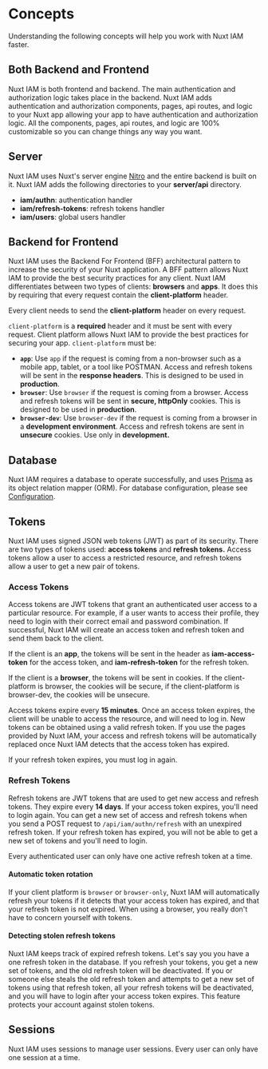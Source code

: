 # Concepts

Understanding the following concepts will help you work with Nuxt IAM faster.

## Both Backend and Frontend

Nuxt IAM is both frontend and backend. The main authentication and authorization logic takes place in the backend. Nuxt IAM adds authentication and authorization components, pages, api routes, and logic to your Nuxt app allowing your app to have authentication and authorization logic. All the components, pages, api routes, and logic are 100% customizable so you can change things any way you want.

## Server

Nuxt IAM uses Nuxt's server engine [Nitro](https://nuxt.com/docs/guide/concepts/server-engine) and the entire backend is built on it. Nuxt IAM adds the following directories to your **server/api** directory.

- **iam/authn**: authentication handler
- **iam/refresh-tokens**: refresh tokens handler
- **iam/users**: global users handler

## Backend for Frontend

Nuxt IAM uses the Backend For Frontend (BFF) architectural pattern to increase the security of your Nuxt application. A BFF pattern allows Nuxt IAM to provide the best security practices for any client. Nuxt IAM differentiates between two types of clients: **browsers** and **apps**. It does this by requiring that every request contain the **client-platform** header.

Every client needs to send the **client-platform** header on every request.

`client-platform` is a **required** header and it must be sent with every request. Client platform allows Nuxt IAM to provide the best practices for securing your app. `client-platform` must be:

- **`app`**: Use `app` if the request is coming from a non-browser such as a mobile app, tablet, or a tool like POSTMAN. Access and refresh tokens will be sent in the **response headers**. This is designed to be used in **production**.
- **`browser`**: Use `browser` if the request is coming from a browser. Access and refresh tokens will be sent in **secure, httpOnly** cookies. This is designed to be used in **production**.
- **`browser-dev`**: Use `browser-dev` if the request is coming from a browser in a **development environment**. Access and refresh tokens are sent in **unsecure** cookies. Use only in **development.**

## Database

Nuxt IAM requires a database to operate successfully, and uses [Prisma](http://www.prisma.io) as its object relation mapper (ORM). For database configuration, please see [Configuration](./6-configuration).

## Tokens

Nuxt IAM uses signed JSON web tokens (JWT) as part of its security. There are two types of tokens used: **access tokens** and **refresh tokens.** Access tokens allow a user to access a restricted resource, and refresh tokens allow a user to get a new pair of tokens.

### Access Tokens

Access tokens are JWT tokens that grant an authenticated user access to a particular resource. For example, if a user wants to access their profile, they need to login with their correct email and password combination. If successful, Nuxt IAM will create an access token and refresh token and send them back to the client.

If the client is an **app**, the tokens will be sent in the header as **iam-access-token** for the access token, and **iam-refresh-token** for the refresh token.

If the client is a **browser**, the tokens will be sent in cookies. If the client-platform is browser, the cookies will be secure, if the client-platform is browser-dev, the cookies will be unsecure.

Access tokens expire every **15 minutes**. Once an access token expires, the client will be unable to access the resource, and will need to log in. New tokens can be obtained using a valid refresh token. If you use the pages provided by Nuxt IAM, your access and refresh tokens will be automatically replaced once Nuxt IAM detects that the access token has expired.

If your refresh token expires, you must log in again.

### Refresh Tokens

Refresh tokens are JWT tokens that are used to get new access and refresh tokens. They expire every **14 days**. If your access token expires, you'll need to login again. You can get a new set of access and refresh tokens when you send a POST request to `/api/iam/authn/refresh` with an unexpired refresh token. If your refresh token has expired, you will not be able to get a new set of tokens and you'll need to login.

Every authenticated user can only have one active refresh token at a time.

#### Automatic token rotation

If your client platform is `browser` or `browser-only`, Nuxt IAM will automatically refresh your tokens if it detects that your access token has expired, and that your refresh token is not expired. When using a browser, you really don't have to concern yourself with tokens.

#### Detecting stolen refresh tokens

Nuxt IAM keeps track of expired refresh tokens. Let's say you you have a one refresh token in the database. If you refresh your tokens, you get a new set of tokens, and the old refresh token will be deactivated. If you or someone else steals the old refresh token and attempts to get a new set of tokens using that refresh token, all your refresh tokens will be deactivated, and you will have to login after your access token expires. This feature protects your account against stolen tokens.

## Sessions

Nuxt IAM uses sessions to manage user sessions. Every user can only have one session at a time.
